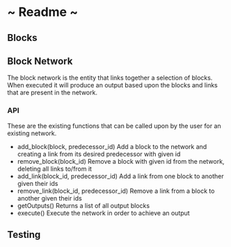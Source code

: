 # ~ Readme ~

## Blocks

## Block Network
The block network is the entity that links together a selection of blocks. When executed it will produce an output based upon the blocks and links that are present in the network.
### API
These are the existing functions that can be called upon by the user for an existing network.
- add_block(block, predecessor_id) Add a block to the network and creating a link from its desired predecessor with given id
- remove_block(block_id) Remove a block with given id from the network, deleting all links to/from it
- add_link(block_id, predecessor_id) Add a link from one block to another given their ids
- remove_link(block_id, predecessor_id) Remove a link from a block to another given their ids
- getOutputs() Returns a list of all output blocks
- execute() Execute the network in order to achieve an output

## Testing


